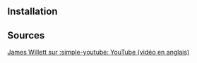 ## Installation

## Sources

[James Willett sur :simple-youtube: YouTube (vidéo en anglais)](https://www.youtube.com/watch?v=Q-YA_dA8C20)